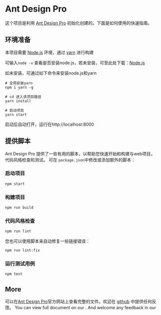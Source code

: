 # Ant Design Pro

这个项目是利用 [Ant Design Pro](https://pro.ant.design) 初始化创建的。下面是如何使用的快速指南。 
## 环境准备

本项目需要 [Node.js](https://nodejs.org/zh-cn/) 环境，通过 [yarn](https://yarnpkg.com/) 进行构建

可输入`node -v` 查看是否安装node.js，若未安装，可至此处下载：[Node.js](https://nodejs.org/zh-cn/) 

如未安装，可通过如下命令来安装node.js和yarn

```cm
# 全局安装yarn
npm i yarn -g

# cd 进入该项目路径 
yarn install

# 启动项目
yarn start
```

启动后自动打开，运行在http://localhost:8000

## 提供脚本

Ant Design Pro 提供了一些有用的脚本，以帮助您快速开始和构建与web项目，代码风格检查和测试。 可在 `package.json`中修改或添加额外的脚本：
### 启动项目

```bash
npm start
```

### 构建项目

```bash
npm run build
```

### 代码风格检查

```bash
npm run lint
```
您也可以使用脚本来自动修复一些链接错误：

```bash
npm run lint:fix
```

### 运行测试用例

```bash
npm test
```

## More

可以在[Ant Design Pro](https://pro.ant.design)官方网站上查看完整的文件。欢迎在 [github](https://github.com/ant-design/ant-design-pro) 中提供任何反馈。
You can view full document on our . And welcome any feedback in our 